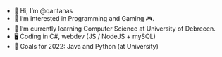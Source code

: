 - 👋 Hi, I’m @qantanas
- 👀 I’m interested in Programming and Gaming 🎮. 
- 🌱 I’m currently learning Computer Science at University of Debrecen.
- 🖥 Coding in C#, webdev (JS / NodeJS + mySQL)
- 📍 Goals for 2022: Java and Python (at University)
